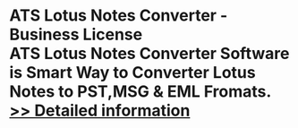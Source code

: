 # ATS Lotus Notes Converter - Business License<br />ATS Lotus Notes Converter Software is Smart Way to Converter Lotus Notes to PST,MSG & EML Fromats.<br />[>> Detailed information](https://secure.shareit.com/shareit/product.html?productid=300778865&affiliateid=200057808)